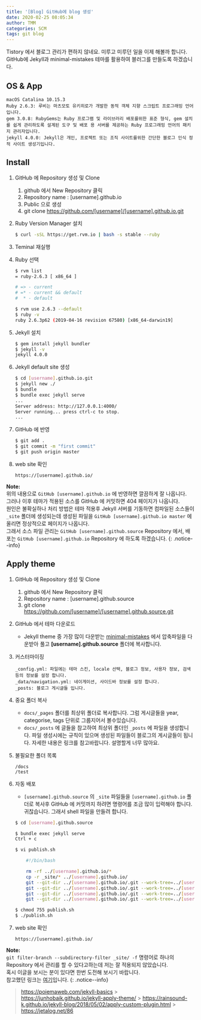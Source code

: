 ```yaml
---
title: '[Blog] GitHub에 blog 생성'
date: 2020-02-25 08:05:34
author: TMM
categories: SCM
tags: git blog
---
```


Tistory 에서 블로그 관리가 편하지 않네요. 미루고 미루던 일을 이제 해볼까 합니다. GitHub에 Jekyll과 minimal-mistakes 테마를 활용하여 블러그를 만들도록 하겠습니다.

## OS & App

```liquid
macOS Catalina 10.15.3
Ruby 2.6.3: 루비는 마츠모토 유키히로가 개발한 동적 객체 지향 스크립트 프로그래밍 언어입니다.
gem 3.0.8: RubyGems는 Ruby 프로그램 및 라이브러리 배포를위한 표준 형식, gem 설치를 쉽게 관리하도록 설계된 도구 및 배포 용 서버를 제공하는 Ruby 프로그래밍 언어의 패키지 관리자입니다.
jekyll 4.0.0: Jekyll은 개인, 프로젝트 또는 조직 사이트를위한 간단한 블로그 인식 정적 사이트 생성기입니다.
```

## Install

1. GitHub 에 Repository 생성 및 Clone
   1. github 에서 New Repository 클릭
   2. Repository name : [username].github.io
   3. Public 으로 생성
   4. git clone https://github.com/[username]/[username].github.io.git
2. Ruby Version Manager 설치
   ```bash
   $ curl -sSL https://get.rvm.io | bash -s stable --ruby
   ```
3. Teminal 재실행
4. Ruby 선택

   ```bash
   $ rvm list
   = ruby-2.6.3 [ x86_64 ]

   # => - current
   # =* - current && default
   #  * - default

   $ rvm use 2.6.3 --default
   $ ruby -v
   ruby 2.6.3p62 (2019-04-16 revision 67580) [x86_64-darwin19]
   ```

5. Jekyll 설치
   ```bash
   $ gem install jekyll bundler
   $ jekyll -v
   jekyll 4.0.0
   ```
6. Jekyll default site 생성
   ```bash
   $ cd [username].github.io.git
   $ jekyll new ./
   $ bundle
   $ bundle exec jekyll serve
   ...
   Server address: http://127.0.0.1:4000/
   Server running... press ctrl-c to stop.
   ...
   ```
7. GitHub 에 반영
   ```bash
   $ git add .
   $ git commit -m "first commit"
   $ git push origin master
   ```
8. web site 확인
   ```
   https://[username].github.io/
   ```

**Note:**<br />
위의 내용으로 `GitHub [username].github.io` 에 반영하면 깔끔하게 잘 나옵니다.<br />
그러나 이후 테마가 적용된 소스를 GitHub 에 커밋하면 404 페이지가 나옵니다.<br />
원인은 불확실하나 처리 방법은 테마 적용후 Jekyll 서버를 기동하면 컴파일된 소스들이 `_site` 폴더에 생성되는데 생성된 파일을 `GitHub [username].github.io master` 에 올리면 정상적으로 페이지가 나옵니다.<br />
그래서 소스 파일 관리는 `GitHub [username].github.source` Repository 에서, 배포는 `GitHub [username].github.io` Repository 에 하도록 하겠습니다.
{: .notice--info}

## Apply theme

1. GitHub 에 Repository 생성 및 Clone
   1. github 에서 New Repository 클릭
   2. Repository name : [username].github.source
   3. git clone https://github.com/[username]/[username].github.source.git
2. GitHub 에서 테마 다운로드
   - Jekyll theme 중 가장 많이 다운받는 [minimal-mistakes](https://github.com/mmistakes/minimal-mistakes) 에서 압축파일을 다운받아 풀고 **[username].github.source** 폴더에 복사합니다.
3. 커스터마이징
   ```
   _config.yml: 파일에는 테마 스킨, locale 선택, 블로그 정보, 사용자 정보, 검색 등의 정보를 설정 합니다.
   _data/navigation.yml: 네이게이션, 사이드바 정보를 설정 합니다.
   _posts: 블로그 게시글들 입니다.
   ```
4. 중요 폴더 복사
   - `docs/_pages` 폴더를 최상위 폴더로 복사합니다. 그럼 게시글들을 year, categorise, tags 단위로 그룹지어서 볼수있습니다.
   - `docs/_posts` 에 글들을 참고하여 최상위 폴더인 `_posts` 에 파일을 생성합니다. 파일 생성시에는 규칙이 있으며 생성된 파일들이 블로그의 게시글들이 됩니다. 자세한 내용은 링크를 참고바랍니다. 설명할게 너무 많아요.
5. 불필요한 폴더 목록
   ```
   /docs
   /test
   ```
6. 자동 배포

   - `[username].github.source` 의 `_site` 파일들을 `[username].github.io` 폴더로 복사후 GitHub 에 커밋까지 하려면 명령어를 조금 많이 입력해야 합니다. 귀찮습니다. 그래서 shell 파일을 만들려 합니다.

   ```bash
   $ cd [username].github.source

   $ bundle exec jekyll serve
   Ctrl + c

   $ vi publish.sh

       #!/bin/bash

       rm -rf ../[username].github.io/*
       cp -r _site/* ../[username].github.io/
       git --git-dir ../[username].github.io/.git --work-tree=../[username].github.io status
       git --git-dir ../[username].github.io/.git --work-tree=../[username].github.io add .
       git --git-dir ../[username].github.io/.git --work-tree=../[username].github.io commit -m "..."
       git --git-dir ../[username].github.io/.git --work-tree=../[username].github.io push origin master

   $ chmod 755 publish.sh
   $ ./publish.sh
   ```

7. web site 확인
   ```
   https://[username].github.io/
   ```

**Note:**<br />
`git filter-branch --subdirectory-filter _site/ -f` 명령어로 하나의 Repository 에서 관리를 할 수 있다고하는데 저는 잘 적용되지 않았습니다.<br />
혹시 이글을 보시는 분이 있다면 한번 도전해 보시기 바랍니다.<br />
참고했던 링크는 [여기](https://rainsound-k.github.io/jekyll-blog/2018/05/02/apply-custom-plugin.html)입니다.
{: .notice--info}

> https://poiemaweb.com/jekyll-basics > https://junhobaik.github.io/jekyll-apply-theme/ > https://rainsound-k.github.io/jekyll-blog/2018/05/02/apply-custom-plugin.html > https://jetalog.net/86

```toc

```
